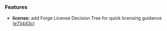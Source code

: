 ### Features

* **license:** add Forge License Decision Tree for quick licensing guidance ([e73443c](https://github.com/xraph/forge/commit/e73443c683a94e3eb4bfe1cf07ccb7037e16ecbc))
